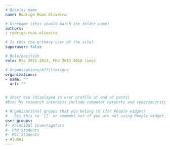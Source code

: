 ```yaml
---
# Display name
name: Rodrigo Ruas Oliveira

# Username (this should match the folder name)
authors:
- rodrigo-ruas-oliveira

# Is this the primary user of the site?
superuser: false

# Role/position
role: MSc 2011-2013, PhD 2013-2018 (inc)

# Organizations/Affiliations
organizations:
- name: ""
  url: ""


# Short bio (displayed in user profile at end of posts)
#bio: My research interests include computer networks and cybersecurity.

# Organizational groups that you belong to (for People widget)
#   Set this to `[]` or comment out if you are not using People widget.
user_groups:
#- Principal Investigators
#- PhD Students
#- MSc Students
- Alumni
---
```

